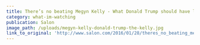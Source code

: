 ```yaml
---
title: There’s no beating Megyn Kelly - What Donald Trump should have learned from her Fox News interview with Michael Moore
category: what-im-watching
publication: Salon
image_path: /uploads/megyn-kelly-donald-trump-the-kelly.jpg
link_to_original: 'http://www.salon.com/2016/01/28/theres_no_beating_megyn_kelly_what_donald_trump_should_have_learned_from_her_fox_news_interview_with_michael_moore/'
---
```


